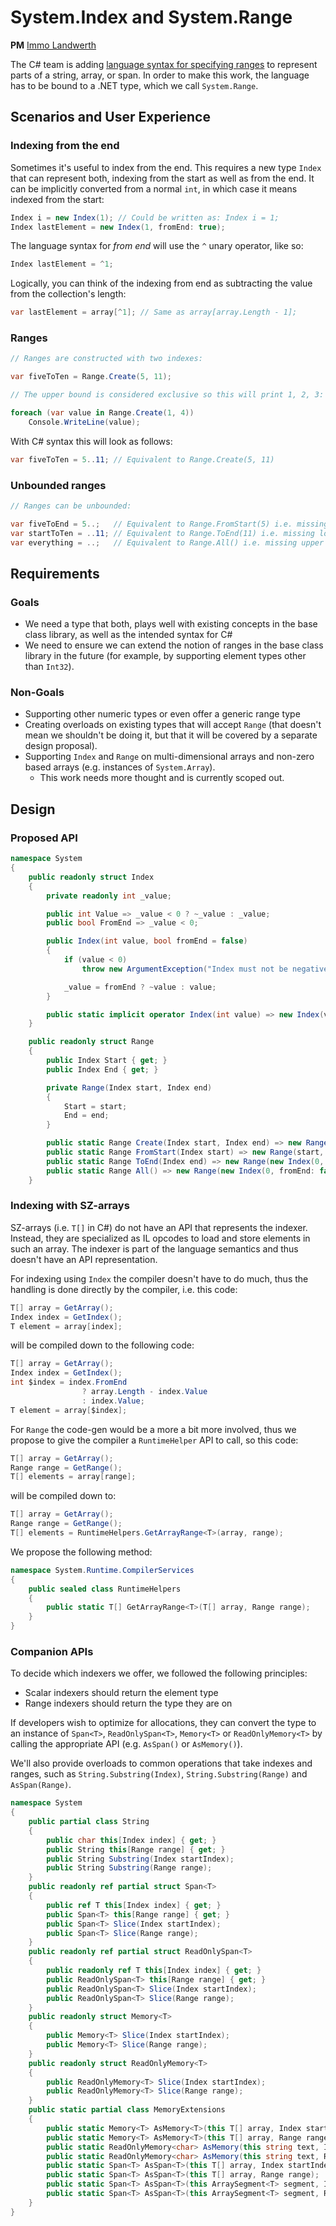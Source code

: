 # System.Index and System.Range

**PM** [Immo Landwerth](https://github.com/terrajobst)

The C# team is adding [language syntax for specifying ranges][csharp-range] to
represent parts of a string, array, or span. In order to make this work, the
language has to be bound to a .NET type, which we call `System.Range`.

[csharp-range]: https://github.com/dotnet/csharplang/blob/master/proposals/ranges.md

## Scenarios and User Experience

### Indexing from the end

Sometimes it's useful to index from the end. This requires a new type `Index`
that can represent both, indexing from the start as well as from the end. It can
be implicitly converted from a normal `int`, in which case it means indexed from
the start:

```C#
Index i = new Index(1); // Could be written as: Index i = 1;
Index lastElement = new Index(1, fromEnd: true);
```

The language syntax for *from end* will use the `^` unary operator, like so:

```C#
Index lastElement = ^1;
```

Logically, you can think of the indexing from end as subtracting the value from
the collection's length:

```C#
var lastElement = array[^1]; // Same as array[array.Length - 1];
```

### Ranges

```C#
// Ranges are constructed with two indexes:

var fiveToTen = Range.Create(5, 11);

// The upper bound is considered exclusive so this will print 1, 2, 3:

foreach (var value in Range.Create(1, 4))
    Console.WriteLine(value);
```

With C# syntax this will look as follows:

```C#
var fiveToTen = 5..11; // Equivalent to Range.Create(5, 11)
```

### Unbounded ranges

```C#
// Ranges can be unbounded:

var fiveToEnd = 5..;   // Equivalent to Range.FromStart(5) i.e. missing upper bound
var startToTen = ..11; // Equivalent to Range.ToEnd(11) i.e. missing lower bound
var everything = ..;   // Equivalent to Range.All() i.e. missing upper and lower bound
```

## Requirements

### Goals

* We need a type that both, plays well with existing concepts in the base class
  library, as well as the intended syntax for C#
* We need to ensure we can extend the notion of ranges in the base class library
  in the future (for example, by supporting element types other than `Int32`).

### Non-Goals

* Supporting other numeric types or even offer a generic range type
* Creating overloads on existing types that will accept `Range` (that doesn't
  mean we shouldn't be doing it, but that it will be covered by a separate
  design proposal).
* Supporting `Index` and `Range` on multi-dimensional arrays and non-zero based
  arrays (e.g. instances of `System.Array`).
    - This work needs more thought and is currently scoped out.

## Design

### Proposed API

```C#
namespace System
{
    public readonly struct Index
    {
        private readonly int _value;

        public int Value => _value < 0 ? ~_value : _value;
        public bool FromEnd => _value < 0;

        public Index(int value, bool fromEnd = false)
        {
            if (value < 0)
                throw new ArgumentException("Index must not be negative.", nameof(value));

            _value = fromEnd ? ~value : value;
        }

        public static implicit operator Index(int value) => new Index(value);
    }

    public readonly struct Range
    {
        public Index Start { get; }
        public Index End { get; }

        private Range(Index start, Index end)
        {
            Start = start;
            End = end;
        }

        public static Range Create(Index start, Index end) => new Range(start, end);
        public static Range FromStart(Index start) => new Range(start, new Index(0, fromEnd: true));
        public static Range ToEnd(Index end) => new Range(new Index(0, fromEnd: false), end);
        public static Range All() => new Range(new Index(0, fromEnd: false), new Index(0, fromEnd: true));
    }
```

### Indexing with SZ-arrays

SZ-arrays (i.e. `T[]` in C#) do not have an API that represents the indexer.
Instead, they are specialized as IL opcodes to load and store elements in such
an array. The indexer is part of the language semantics and thus doesn't have an
API representation.

For indexing using `Index` the compiler doesn't have to do much, thus the
handling is done directly by the compiler, i.e. this code:

```C#
T[] array = GetArray();
Index index = GetIndex();
T element = array[index];
```

will be compiled down to the following code:

```C#
T[] array = GetArray();
Index index = GetIndex();
int $index = index.FromEnd
                ? array.Length - index.Value
                : index.Value;
T element = array[$index];
```

For `Range` the code-gen would be a more a bit more involved, thus we propose
to give the compiler a `RuntimeHelper` API to call, so this code:

```C#
T[] array = GetArray();
Range range = GetRange();
T[] elements = array[range];
```

will be compiled down to:

```C#
T[] array = GetArray();
Range range = GetRange();
T[] elements = RuntimeHelpers.GetArrayRange<T>(array, range);
```

We propose the following method:

```C#
namespace System.Runtime.CompilerServices
{
    public sealed class RuntimeHelpers
    {
        public static T[] GetArrayRange<T>(T[] array, Range range);
    }
}
```

### Companion APIs

To decide which indexers we offer, we followed the following principles:

* Scalar indexers should return the element type
* Range indexers should return the type they are on

If developers wish to optimize for allocations, they can convert the type to an
instance of `Span<T>`, `ReadOnlySpan<T>`, `Memory<T>` or `ReadOnlyMemory<T>` by
calling the appropriate API (e.g. `AsSpan()` or `AsMemory()`).

We'll also provide overloads to common operations that take indexes and ranges,
such as `String.Substring(Index)`, `String.Substring(Range)` and
`AsSpan(Range)`.

```C#
namespace System
{
    public partial class String
    {
        public char this[Index index] { get; }
        public String this[Range range] { get; }
        public String Substring(Index startIndex);
        public String Substring(Range range);
    }
    public readonly ref partial struct Span<T>
    {
        public ref T this[Index index] { get; }
        public Span<T> this[Range range] { get; }
        public Span<T> Slice(Index startIndex);
        public Span<T> Slice(Range range);
    }
    public readonly ref partial struct ReadOnlySpan<T>
    {
        public readonly ref T this[Index index] { get; }
        public ReadOnlySpan<T> this[Range range] { get; }
        public ReadOnlySpan<T> Slice(Index startIndex);
        public ReadOnlySpan<T> Slice(Range range);
    }
    public readonly struct Memory<T>
    {
        public Memory<T> Slice(Index startIndex);
        public Memory<T> Slice(Range range);
    }
    public readonly struct ReadOnlyMemory<T>
    {        
        public ReadOnlyMemory<T> Slice(Index startIndex);
        public ReadOnlyMemory<T> Slice(Range range);
    }
    public static partial class MemoryExtensions
    {
        public static Memory<T> AsMemory<T>(this T[] array, Index startIndex);
        public static Memory<T> AsMemory<T>(this T[] array, Range range);
        public static ReadOnlyMemory<char> AsMemory(this string text, Index startIndex);
        public static ReadOnlyMemory<char> AsMemory(this string text, Range range);
        public static Span<T> AsSpan<T>(this T[] array, Index startIndex);
        public static Span<T> AsSpan<T>(this T[] array, Range range);
        public static Span<T> AsSpan<T>(this ArraySegment<T> segment, Index startIndex);
        public static Span<T> AsSpan<T>(this ArraySegment<T> segment, Range range);
    }    
}
```
